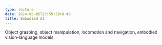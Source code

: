 ```yaml
---
type: lecture
date: 2024-06-05T23:59:59+8:49
title: Embodied AI
---
```

Object grasping, object manipulation, locomotion and navigation, embodied vision-language models.